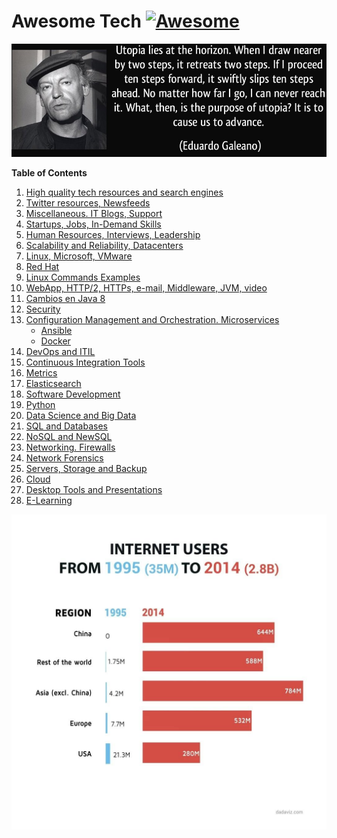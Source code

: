 # Awesome Tech [![Awesome](https://cdn.rawgit.com/sindresorhus/awesome/d7305f38d29fed78fa85652e3a63e154dd8e8829/media/badge.svg)](https://github.com/sindresorhus/awesome)

<div class="container">
<img alt="Utopia Eduardo Galeano" src="images/utopia_eduardo_galeano.png">
<div id="player"></div>
</div>

**Table of Contents**

1. [High quality tech resources and search engines](high-quality-tech-resources.md)
2. [Twitter resources, Newsfeeds](twitter.md)
3. [Miscellaneous. IT Blogs, Support](it-blogs.md)
4. [Startups, Jobs, In-Demand Skills](startups.md)
5. [Human Resources, Interviews, Leadership](hr.md)
6. [Scalability and Reliability, Datacenters](scalability.md)
7. [Linux, Microsoft, VMware](linux-microsoft.md)
8. [Red Hat](redhat.md)
9. [Linux Commands Examples](linux-commands-examples.md)
10. [WebApp, HTTP/2, HTTPs, e-mail, Middleware, JVM, video](webapp.md)
11. [Cambios en Java 8](jvm-mem.md)
12. [Security](security.md)
13. [Configuration Management and Orchestration. Microservices](config-mgmt.md)
	- [Ansible](ansible.md)
	- [Docker](docker.md)
14. [DevOps and ITIL](devops-itil.md)
15. [Continuous Integration Tools](jenkins-git.md)
18. [Metrics](metrics.md)
19. [Elasticsearch](elasticsearch.md)
20. [Software Development](sw-devel.md)
21. [Python](python.md)
22. [Data Science and Big Data](data-science.md)
23. [SQL and Databases](databases.md)
24. [NoSQL and NewSQL](nosql.md)
25. [Networking. Firewalls](networking.md)
26. [Network Forensics](nw_forensics.md)
27. [Servers, Storage and Backup](servers-storage-backup.md)
28. [Cloud](cloud.md)
29. [Desktop Tools and Presentations](desktop-tools.md)
30. [E-Learning](e-learning.md)

[![internet users](images/internet-users.jpeg)](http://dadaviz.com/i/4164)

<!-- <iframe width="100%" height="45" src="https://www.youtube.com/embed/uuvDToxhZO0?rel=0&amp;autohide=2&amp;showinfo=0&amp;autoplay=1&amp;controls=2&amp;start=33&amp;end=82" frameborder="0" allowfullscreen></iframe> -->
